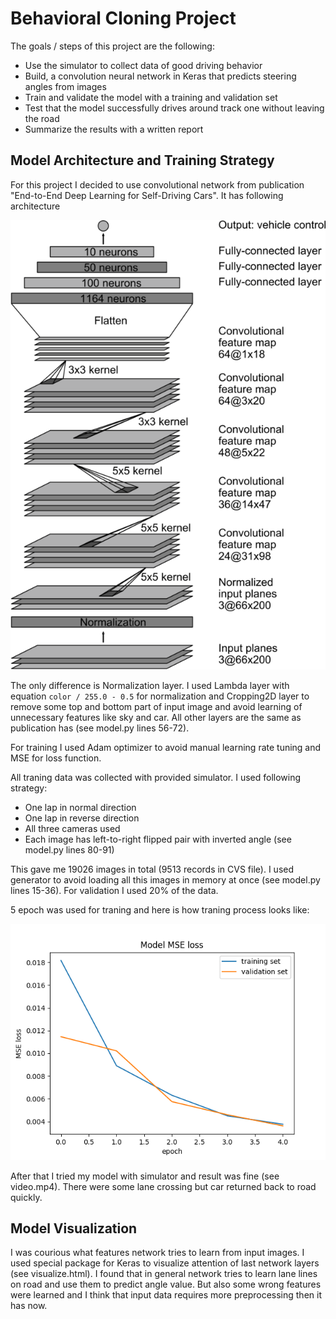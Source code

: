 # Behavioral Cloning Project

The goals / steps of this project are the following:
* Use the simulator to collect data of good driving behavior
* Build, a convolution neural network in Keras that predicts steering angles from images
* Train and validate the model with a training and validation set
* Test that the model successfully drives around track one without leaving the road
* Summarize the results with a written report

## Model Architecture and Training Strategy

For this project I decided to use convolutional network from publication "End-to-End Deep Learning for Self-Driving Cars". It has following architecture

![Architecture](nvidia-cnn-architecture.png)

The only difference is Normalization layer. I used Lambda layer with equation `color / 255.0 - 0.5` for normalization and Cropping2D layer to remove some top and bottom part of input image and avoid learning of unnecessary features like sky and car. All other layers are the same as publication has (see model.py lines 56-72).

For training I used Adam optimizer to avoid manual learning rate tuning and MSE for loss function. 

All traning data was collected with provided simulator. I used following strategy:
* One lap in normal direction
* One lap in reverse direction
* All three cameras used
* Each image has left-to-right flipped pair with inverted angle (see model.py lines 80-91)

This gave me 19026 images in total (9513 records in CVS file). I used generator to avoid loading all this images in memory at once (see model.py lines 15-36). For validation I used 20% of the data.

5 epoch was used for traning and here is how traning process looks like:

![Traning](training.png)

After that I tried my model with simulator and result was fine (see video.mp4). There were some lane crossing but car returned back to road quickly.

## Model Visualization

I was courious what features network tries to learn from input images. I used special package for Keras to visualize attention of last network layers (see visualize.html). I found that in general network tries to learn lane lines on road and use them to predict angle value. But also some wrong features were learned and I think that input data requires more preprocessing then it has now.
